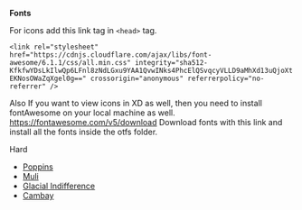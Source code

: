 **Fonts**

For icons add this link tag in `<head>` tag.

`<link rel="stylesheet" href="https://cdnjs.cloudflare.com/ajax/libs/font-awesome/6.1.1/css/all.min.css" integrity="sha512-KfkfwYDsLkIlwQp6LFnl8zNdLGxu9YAA1QvwINks4PhcElQSvqcyVLLD9aMhXd13uQjoXtEKNosOWaZqXgel0g==" crossorigin="anonymous" referrerpolicy="no-referrer" />`

Also If you want to view icons in XD as well, then you need to install fontAwesome on your local machine as well. https://fontawesome.com/v5/download Download fonts with this link and install all the fonts inside the otfs folder.

<p>Hard</p>

<ul>
 <li> <a href="https://fonts.google.com/specimen/Poppins">Poppins</a></li>
 <li> <a href="https://www.fontsquirrel.com/fonts/muli">Muli</a></li>
<li><a href="https://www.fontsquirrel.com/fonts/glacial-indifference">Glacial Indifference </a> </li>
 <li> <a href="https://fonts.google.com/specimen/Cambay">Cambay</a> </li>
</ul>
